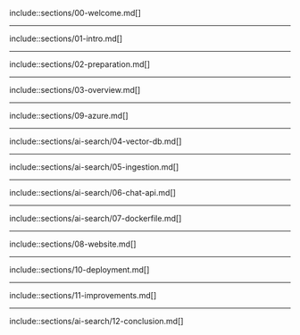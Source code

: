 include::sections/00-welcome.md[]

---

include::sections/01-intro.md[]

---

include::sections/02-preparation.md[]

---

include::sections/03-overview.md[]

---

include::sections/09-azure.md[]

---

include::sections/ai-search/04-vector-db.md[]

---

include::sections/ai-search/05-ingestion.md[]

---

include::sections/ai-search/06-chat-api.md[]

---

include::sections/ai-search/07-dockerfile.md[]

---

include::sections/08-website.md[]

---

include::sections/10-deployment.md[]

---

include::sections/11-improvements.md[]

---

include::sections/ai-search/12-conclusion.md[]
